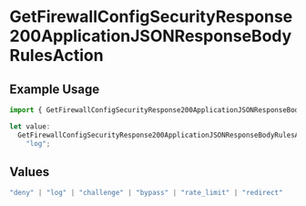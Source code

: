 # GetFirewallConfigSecurityResponse200ApplicationJSONResponseBodyRulesAction

## Example Usage

```typescript
import { GetFirewallConfigSecurityResponse200ApplicationJSONResponseBodyRulesAction } from "@vercel/sdk/models/getfirewallconfigop.js";

let value:
  GetFirewallConfigSecurityResponse200ApplicationJSONResponseBodyRulesAction =
    "log";
```

## Values

```typescript
"deny" | "log" | "challenge" | "bypass" | "rate_limit" | "redirect"
```